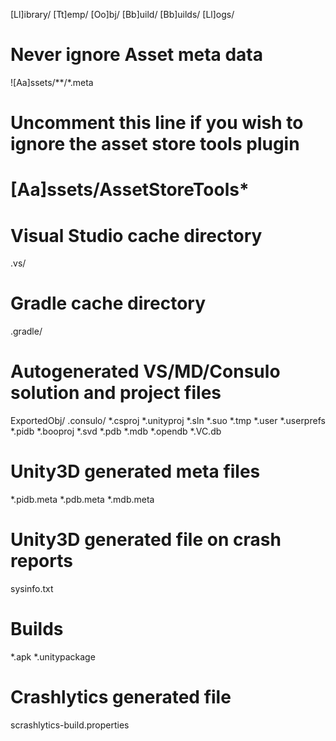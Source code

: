 [Ll]ibrary/ 
[Tt]emp/ 
[Oo]bj/ 
[Bb]uild/ 
[Bb]uilds/ 
[Ll]ogs/
 # Never ignore Asset meta data 
 ![Aa]ssets/**/*.meta 
 # Uncomment this line if you wish to ignore the asset store tools plugin 
 # [Aa]ssets/AssetStoreTools* 
 # Visual Studio cache directory 
 .vs/ 
 # Gradle cache directory 
 .gradle/ 
 # Autogenerated VS/MD/Consulo solution and project files 
 ExportedObj/ 
 .consulo/ 
 *.csproj 
 *.unityproj 
 *.sln 
 *.suo 
 *.tmp 
 *.user 
 *.userprefs 
 *.pidb 
 *.booproj 
 *.svd 
 *.pdb 
 *.mdb 
 *.opendb
  *.VC.db 
  # Unity3D generated meta files 
  *.pidb.meta 
  *.pdb.meta 
  *.mdb.meta 
  # Unity3D generated file on crash reports 
  sysinfo.txt 
  # Builds 
  *.apk 
  *.unitypackage 
  # Crashlytics generated file 
  scrashlytics-build.properties